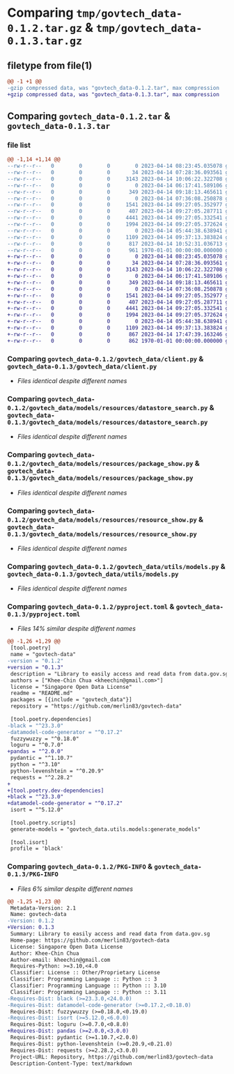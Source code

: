 # Comparing `tmp/govtech_data-0.1.2.tar.gz` & `tmp/govtech_data-0.1.3.tar.gz`

## filetype from file(1)

```diff
@@ -1 +1 @@
-gzip compressed data, was "govtech_data-0.1.2.tar", max compression
+gzip compressed data, was "govtech_data-0.1.3.tar", max compression
```

## Comparing `govtech_data-0.1.2.tar` & `govtech_data-0.1.3.tar`

### file list

```diff
@@ -1,14 +1,14 @@
--rw-r--r--   0        0        0        0 2023-04-14 08:23:45.035078 govtech_data-0.1.2/README.md
--rw-r--r--   0        0        0       34 2023-04-14 07:28:36.093561 govtech_data-0.1.2/govtech_data/__init__.py
--rw-r--r--   0        0        0     3143 2023-04-14 10:06:22.322708 govtech_data-0.1.2/govtech_data/client.py
--rw-r--r--   0        0        0        0 2023-04-14 06:17:41.589106 govtech_data-0.1.2/govtech_data/models/__init__.py
--rw-r--r--   0        0        0      349 2023-04-14 09:18:13.465611 govtech_data-0.1.2/govtech_data/models/api.py
--rw-r--r--   0        0        0        0 2023-04-14 07:36:08.250878 govtech_data-0.1.2/govtech_data/models/resources/__init__.py
--rw-r--r--   0        0        0     1541 2023-04-14 09:27:05.352977 govtech_data-0.1.2/govtech_data/models/resources/datastore_search.py
--rw-r--r--   0        0        0      407 2023-04-14 09:27:05.287711 govtech_data-0.1.2/govtech_data/models/resources/package_list.py
--rw-r--r--   0        0        0     4441 2023-04-14 09:27:05.332541 govtech_data-0.1.2/govtech_data/models/resources/package_show.py
--rw-r--r--   0        0        0     1994 2023-04-14 09:27:05.372624 govtech_data-0.1.2/govtech_data/models/resources/resource_show.py
--rw-r--r--   0        0        0        0 2023-04-14 05:44:38.638941 govtech_data-0.1.2/govtech_data/utils/__init__.py
--rw-r--r--   0        0        0     1109 2023-04-14 09:37:13.383824 govtech_data-0.1.2/govtech_data/utils/models.py
--rw-r--r--   0        0        0      817 2023-04-14 10:52:31.036713 govtech_data-0.1.2/pyproject.toml
--rw-r--r--   0        0        0      961 1970-01-01 00:00:00.000000 govtech_data-0.1.2/PKG-INFO
+-rw-r--r--   0        0        0        0 2023-04-14 08:23:45.035078 govtech_data-0.1.3/README.md
+-rw-r--r--   0        0        0       34 2023-04-14 07:28:36.093561 govtech_data-0.1.3/govtech_data/__init__.py
+-rw-r--r--   0        0        0     3143 2023-04-14 10:06:22.322708 govtech_data-0.1.3/govtech_data/client.py
+-rw-r--r--   0        0        0        0 2023-04-14 06:17:41.589106 govtech_data-0.1.3/govtech_data/models/__init__.py
+-rw-r--r--   0        0        0      349 2023-04-14 09:18:13.465611 govtech_data-0.1.3/govtech_data/models/api.py
+-rw-r--r--   0        0        0        0 2023-04-14 07:36:08.250878 govtech_data-0.1.3/govtech_data/models/resources/__init__.py
+-rw-r--r--   0        0        0     1541 2023-04-14 09:27:05.352977 govtech_data-0.1.3/govtech_data/models/resources/datastore_search.py
+-rw-r--r--   0        0        0      407 2023-04-14 09:27:05.287711 govtech_data-0.1.3/govtech_data/models/resources/package_list.py
+-rw-r--r--   0        0        0     4441 2023-04-14 09:27:05.332541 govtech_data-0.1.3/govtech_data/models/resources/package_show.py
+-rw-r--r--   0        0        0     1994 2023-04-14 09:27:05.372624 govtech_data-0.1.3/govtech_data/models/resources/resource_show.py
+-rw-r--r--   0        0        0        0 2023-04-14 05:44:38.638941 govtech_data-0.1.3/govtech_data/utils/__init__.py
+-rw-r--r--   0        0        0     1109 2023-04-14 09:37:13.383824 govtech_data-0.1.3/govtech_data/utils/models.py
+-rw-r--r--   0        0        0      867 2023-04-14 17:47:39.163246 govtech_data-0.1.3/pyproject.toml
+-rw-r--r--   0        0        0      862 1970-01-01 00:00:00.000000 govtech_data-0.1.3/PKG-INFO
```

### Comparing `govtech_data-0.1.2/govtech_data/client.py` & `govtech_data-0.1.3/govtech_data/client.py`

 * *Files identical despite different names*

### Comparing `govtech_data-0.1.2/govtech_data/models/resources/datastore_search.py` & `govtech_data-0.1.3/govtech_data/models/resources/datastore_search.py`

 * *Files identical despite different names*

### Comparing `govtech_data-0.1.2/govtech_data/models/resources/package_show.py` & `govtech_data-0.1.3/govtech_data/models/resources/package_show.py`

 * *Files identical despite different names*

### Comparing `govtech_data-0.1.2/govtech_data/models/resources/resource_show.py` & `govtech_data-0.1.3/govtech_data/models/resources/resource_show.py`

 * *Files identical despite different names*

### Comparing `govtech_data-0.1.2/govtech_data/utils/models.py` & `govtech_data-0.1.3/govtech_data/utils/models.py`

 * *Files identical despite different names*

### Comparing `govtech_data-0.1.2/pyproject.toml` & `govtech_data-0.1.3/pyproject.toml`

 * *Files 14% similar despite different names*

```diff
@@ -1,26 +1,29 @@
 [tool.poetry]
 name = "govtech-data"
-version = "0.1.2"
+version = "0.1.3"
 description = "Library to easily access and read data from data.gov.sg"
 authors = ["Khee-Chin Chua <kheechin@gmail.com>"]
 license = "Singapore Open Data License"
 readme = "README.md"
 packages = [{include = "govtech_data"}]
 repository = "https://github.com/merlin83/govtech-data"
 
 [tool.poetry.dependencies]
-black = "^23.3.0"
-datamodel-code-generator = "^0.17.2"
 fuzzywuzzy = "^0.18.0"
 loguru = "^0.7.0"
+pandas = "^2.0.0"
 pydantic = "^1.10.7"
 python = "^3.10"
 python-levenshtein = "^0.20.9"
 requests = "^2.28.2"
+
+[tool.poetry.dev-dependencies]
+black = "^23.3.0"
+datamodel-code-generator = "^0.17.2"
 isort = "^5.12.0"
 
 [tool.poetry.scripts]
 generate-models = "govtech_data.utils.models:generate_models"
 
 [tool.isort]
 profile = 'black'
```

### Comparing `govtech_data-0.1.2/PKG-INFO` & `govtech_data-0.1.3/PKG-INFO`

 * *Files 6% similar despite different names*

```diff
@@ -1,25 +1,23 @@
 Metadata-Version: 2.1
 Name: govtech-data
-Version: 0.1.2
+Version: 0.1.3
 Summary: Library to easily access and read data from data.gov.sg
 Home-page: https://github.com/merlin83/govtech-data
 License: Singapore Open Data License
 Author: Khee-Chin Chua
 Author-email: kheechin@gmail.com
 Requires-Python: >=3.10,<4.0
 Classifier: License :: Other/Proprietary License
 Classifier: Programming Language :: Python :: 3
 Classifier: Programming Language :: Python :: 3.10
 Classifier: Programming Language :: Python :: 3.11
-Requires-Dist: black (>=23.3.0,<24.0.0)
-Requires-Dist: datamodel-code-generator (>=0.17.2,<0.18.0)
 Requires-Dist: fuzzywuzzy (>=0.18.0,<0.19.0)
-Requires-Dist: isort (>=5.12.0,<6.0.0)
 Requires-Dist: loguru (>=0.7.0,<0.8.0)
+Requires-Dist: pandas (>=2.0.0,<3.0.0)
 Requires-Dist: pydantic (>=1.10.7,<2.0.0)
 Requires-Dist: python-levenshtein (>=0.20.9,<0.21.0)
 Requires-Dist: requests (>=2.28.2,<3.0.0)
 Project-URL: Repository, https://github.com/merlin83/govtech-data
 Description-Content-Type: text/markdown
```

